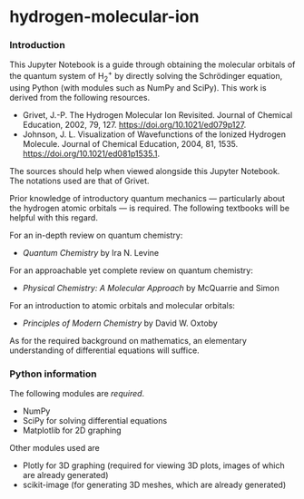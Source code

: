 # hydrogen-molecular-ion
### Introduction

This Jupyter Notebook is a guide through obtaining the molecular orbitals of the quantum system of $\text{H}_{2}^{+}$ by directly solving the Schrödinger equation, using Python (with modules such as NumPy and SciPy). This work is derived from the following resources.

- Grivet, J.-P. The Hydrogen Molecular Ion Revisited. Journal of Chemical Education, 2002, 79, 127. https://doi.org/10.1021/ed079p127.
- Johnson, J. L. Visualization of Wavefunctions of the Ionized Hydrogen Molecule. Journal of Chemical Education, 2004, 81, 1535. https://doi.org/10.1021/ed081p1535.1.

The sources should help when viewed alongside this Jupyter Notebook. The notations used are that of Grivet.

Prior knowledge of introductory quantum mechanics — particularly about the hydrogen atomic orbitals — is required. The following textbooks will be helpful with this regard.

For an in-depth review on quantum chemistry:

- *Quantum Chemistry* by Ira N. Levine

For an approachable yet complete review on quantum chemistry:

- *Physical Chemistry: A Molecular Approach* by McQuarrie and Simon

For an introduction to atomic orbitals and molecular orbitals:

- *Principles of Modern Chemistry* by David W. Oxtoby

As for the required background on mathematics, an elementary understanding of differential equations will suffice.

### Python information
The following modules are *required*.

- NumPy
- SciPy for solving differential equations
- Matplotlib for 2D graphing

Other modules used are

- Plotly for 3D graphing (required for viewing 3D plots, images of which are already generated)
- scikit-image (for generating 3D meshes, which are already generated)